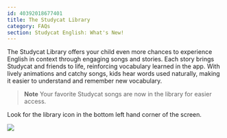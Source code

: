 ```yaml
---
id: 40392018677401
title: The Studycat Library
category: FAQs
section: Studycat English: What's New!
---
```

The Studycat Library offers your child even more chances to experience English in context through engaging songs and stories. Each story brings Studycat and friends to life, reinforcing vocabulary learned in the app. With lively animations and catchy songs, kids hear words used naturally, making it easier to understand and remember new vocabulary.  
  
> **Note** Your favorite Studycat songs are now in the library for easier access.

Look for the library icon in the bottom left hand corner of the screen.
  
![](https://help.studycat.com/hc/article_attachments/40392062985497)